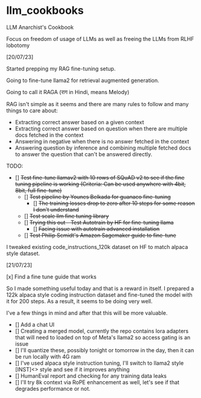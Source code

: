 # llm_cookbooks
LLM Anarchist's Cookbook

Focus on freedom of usage of LLMs as well as freeing the LLMs from RLHF lobotomy

[20/07/23]

Started prepping my RAG fine-tuning setup.

Going to fine-tune llama2 for retrieval augmented generation.

Going to call it RAGA (राग in Hindi, means Melody) 

RAG isn't simple as it seems and there are many rules to follow and many things to care about:
* Extracting correct answer based on a given context
* Extracting correct answer based on question when there are multiple docs fetched in the context
* Answering in negative when there is no answer fetched in the context
* Answering question by inference and combining multiple fetched docs to answer the question that can't be answered directly.

TODO:
- [] ~~Test fine-tune llamav2 with 10 rows of SQuAD v2 to see if the fine tuning pipeline is working (Criteria: Can be used anywhere with 4bit, 8bit, full fine-tune)~~
    - [] ~~Test pipeline by Younes Belkada for guanaco fine-tuning~~
      - [] ~~The training losses drop to zero after 10 steps for some reason I don't understand~~
    - [] ~~Test scale llm fine tuning library~~
    - [] ~~Trying this out - Test Autotrain by HF for fine-tuning llama~~
      - [] ~~Facing issue with autotrain advanced installation~~
    - [] ~~Test Philip Scmidt's Amazon Sagemaker guide to fine-tune~~

I tweaked existing code_instructions_120k dataset on HF to match alpaca style dataset.

[21/07/23]

[x] Find a fine tune guide that works

So I made something useful today and that is a reward in itself.
I prepared a 122k alpaca style coding instruction dataset and fine-tuned the model with it for 200 steps.
As a result, it seems to be doing very well.

I've a few things in mind and after that this will be more valuable.
- [] Add a chat UI
- [] Creating a merged model, currently the repo contains lora adapters that will need to loaded on top of Meta's llama2 so access gating is an issue
- [] I'll quantize these, possibly tonight or tomorrow in the day, then it can be run locally with 4G ram
- [] I've used alpaca style instruction tuning, I'll switch to llama2 style [INST]<<SYS>> style and see if it improves anything
- [] HumanEval report and checking for any training data leaks
- [] I'll try 8k context via RoPE enhancement as well, let's see if that degrades performance or not.